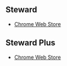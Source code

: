 ## Steward
- [Chrome Web Store](https://chrome.google.com/webstore/detail/jglmompgeddkbcdamdknmebaimldkkbl)

## Steward Plus
- [Chrome Web Store](https://chrome.google.com/webstore/detail/dnkhdiodfglfckibnfcjbgddcgjgkacd)